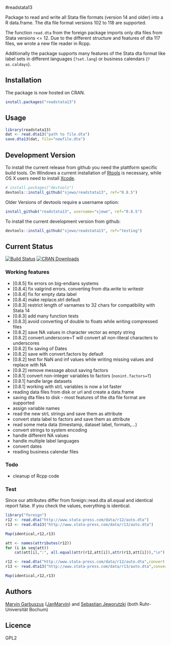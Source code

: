 #readstata13

Package to read and write all Stata file formats (version 14 and older) into a
R data.frame. The dta file format versions 102 to 118 are supported.

The function ```read.dta``` from the foreign package imports only dta files from
Stata versions <= 12. Due to the different structure and features of dta 117
files, we wrote a new file reader in Rcpp.

Additionally the package supports many features of the Stata dta format like
label sets in different languages (`?set.lang`) or business calendars
(`?as.caldays`).


## Installation

The package is now hosted on CRAN.
```R
install.packages("readstata13")
```

## Usage
```R
library(readstata13)
dat <- read.dta13("path to file.dta")
save.dta13(dat, file="newfile.dta")
```

## Development Version
To install the current release from github you need the plattform specific build
tools. On Windows a current installation of
[Rtools](https://cran.r-project.org/bin/windows/Rtools/) is necessary, while OS X
users need to install
[Xcode](https://itunes.apple.com/us/app/xcode/id497799835). 

```R
# install.packages("devtools")
devtools::install_github("sjewo/readstata13", ref="0.8.5")
```

Older Versions of devtools require a username option:
```R
install_github("readstata13", username="sjewo", ref="0.8.5")
```

To install the current development version from github:

```R
devtools::install_github("sjewo/readstata13", ref="testing")
```


## Current Status

[![Build Status](https://travis-ci.org/sjewo/readstata13.svg?branch=master)](https://travis-ci.org/sjewo/readstata13)
[![CRAN Downloads](http://cranlogs.r-pkg.org/badges/readstata13)](https://cran.r-project.org/package=readstata13)

### Working features
* [0.8.5] fix errors on big-endians systems
* [0.8.4] fix valgrind errors. converting from dta.write to writestr
* [0.8.4] fix for empty data label
* [0.8.4] make replace.strl default
* [0.8.3] restrict length of varnames to 32 chars for compatibility with Stata 14
* [0.8.3] add many function tests
* [0.8.3] avoid converting of double to floats while writing compressed files
* [0.8.2] save NA values in character vector as empty string
* [0.8.2] convert.underscore=T will convert all non-literal characters to underscores
* [0.8.2] fix saving of Dates
* [0.8.2] save with convert.factors by default
* [0.8.2] test for NaN and inf values while writing missing values and replace with NA
* [0.8.2] remove message about saving factors
* [0.8.1] convert non-integer variables to factors (```nonint.factors=T```) 
* [0.8.1] handle large datasets
* [0.8.1] working with strL variables is now a lot faster
* reading data files from disk or url and create a data.frame
* saving dta files to disk - most features of the dta file format are supported
* assign variable names
* read the new strL strings and save them as attribute 
* convert stata label to factors and save them as attribute
* read some meta data (timestamp, dataset label, formats,...)
* convert strings to system encoding
* handle different NA values
* handle multiple label languages
* convert dates
* reading business calendar files

### Todo

* cleanup of Rcpp code

### Test
Since our attributes differ from foreign::read.dta all.equal and identical
report false. If you check the values, everything is identical.

```R
library("foreign")
r12 <- read.dta("http://www.stata-press.com/data/r12/auto.dta")
r13 <- read.dta13("http://www.stata-press.com/data/r13/auto.dta")

Map(identical,r12,r13)

att <- names(attributes(r12))
for (i in seq(att))
	cat(att[i],":", all.equal(attr(r12,att[i]),attr(r13,att[i])),"\n")

r12 <- read.dta("http://www.stata-press.com/data/r12/auto.dta",convert.factors=F)
r13 <- read.dta13("http://www.stata-press.com/data/r13/auto.dta",convert.factors=F)

Map(identical,r12,r13)
```

## Authors

[Marvin Garbuszus](mailto:jan.garbuszus@ruhr-uni-bochum.de) ([JanMarvin](https://github.com/JanMarvin)) and [Sebastian Jeworutzki](mailto:Sebastian.Jeworutzki@ruhr-uni-bochum.de) (both Ruhr-Universität Bochum)

## Licence

GPL2
